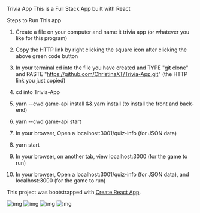 Trivia App This is a Full Stack App built with React

Steps to Run This app

1) Create a file on your computer and name it trivia app (or whatever you like for this program)

2) Copy the HTTP link by right clicking the square icon after clicking the above green code button

3) In your terminal cd into the file you have created and TYPE "git clone" and PASTE "https://github.com/ChristinaXT/Trivia-App.git" (the HTTP link you just copied)

4) cd into Trivia-App

5) yarn --cwd game-api install && yarn install (to install the front and back-end)

6) yarn --cwd game-api start

7) In your browser, Open a localhost:3001/quiz-info (for JSON data)

8) yarn start

9) In your browser, on another tab, view localhost:3000 (for the game to run)

10) In your browser, Open a localhost:3001/quiz-info (for JSON data), and localhost:3000 (for the game to run)

This project was bootstrapped with [Create React App](https://github.com/facebook/create-react-app).

![img](https://i.imgur.com/j8VINlf.png)
![img](https://i.imgur.com/3wlSJsM.png)
![img](https://i.imgur.com/JHrsJDV.png)
![img](https://i.imgur.com/NJP2lJc.png)
